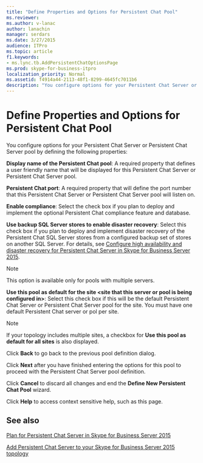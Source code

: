 ```yaml
---
title: "Define Properties and Options for Persistent Chat Pool"
ms.reviewer: 
ms.author: v-lanac
author: lanachin
manager: serdars
ms.date: 3/27/2015
audience: ITPro
ms.topic: article
f1.keywords:
- ms.lync.tb.AddPersistentChatOptionsPage
ms.prod: skype-for-business-itpro
localization_priority: Normal
ms.assetid: f4914a44-2113-48f1-8299-4645fc7011b6
description: "You configure options for your Persistent Chat Server or Persistent Chat Server pool by defining the following properties:"
---
```


# Define Properties and Options for Persistent Chat Pool
 
You configure options for your Persistent Chat Server or Persistent Chat Server pool by defining the following properties:
  
 **Display name of the Persistent Chat pool**: A required property that defines a user friendly name that will be displayed for this Persistent Chat Server or Persistent Chat Server pool.
  
 **Persistent Chat port**: A required property that will define the port number that this Persistent Chat Server or Persistent Chat Server pool will listen on.
  
 **Enable compliance**: Select the check box if you plan to deploy and implement the optional Persistent Chat compliance feature and database.
  
 **Use backup SQL Server stores to enable disaster recovery**: Select this check box if you plan to deploy and implement disaster recovery of the Persistent Chat SQL Server stores from a configured backup set of stores on another SQL Server. For details, see [Configure high availability and disaster recovery for Persistent Chat Server in Skype for Business Server 2015](../../deploy/deploy-persistent-chat-server/configure-hadr-for-persistent-chat.md).
  
> [!NOTE]
> This option is available only for pools with multiple servers. 
  
 **Use this pool as default for the site \<site that this server or pool is being configured in\>**: Select this check box if this will be the default Persistent Chat Server or Persistent Chat Server pool for the site. You must have one default Persistent Chat server or pol per site.
  
> [!NOTE]
> If your topology includes multiple sites, a checkbox for **Use this pool as default for all sites** is also displayed.
  
Click **Back** to go back to the previous pool definition dialog.
  
Click **Next** after you have finished entering the options for this pool to proceed with the Persistent Chat Server pool definition.
  
Click **Cancel** to discard all changes and end the **Define New Persistent Chat Pool** wizard.
  
Click **Help** to access context sensitive help, such as this page.
  
## See also

[Plan for Persistent Chat Server in Skype for Business Server 2015](../../plan-your-deployment/persistent-chat-server/persistent-chat-server.md)
  
[Add Persistent Chat Server to your Skype for Business Server 2015 topology](../../deploy/deploy-persistent-chat-server/add-persistent-chat-server.md)
